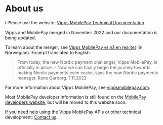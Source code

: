 <!-- START_METADATA
---
title: About Vipps MobilePay
sidebar_label: About us
sidebar_position: 100
pagination_next: null
pagination_prev: null
---
END_METADATA -->

# About us

<!-- START_COMMENT -->

ℹ️ Please use the website:
[Vipps MobilePay Technical Documentation](https://developer.vippsmobilepay.com/).

<!-- END_COMMENT -->

Vipps and MobilePay merged in November 2022 and our documentation is being updated.

To learn about the merger, see
[Vipps MobilePay er nå en realitet](https://vipps.no/om-oss/nyheter/vipps-mobilepay-er-n%C3%A5-en-realitet/)
(in Norwegian). Excerpt translated to English:

> From today, the new Nordic payment challenger, Vipps MobilePay, is officially in place. - Now we can finally begin the journey towards making Nordic payments even easier, says the now Nordic payments manager, Rune Garborg.
1.11.2022

For more information about Vipps MobilePay, see [vippsmobilepay.com](https://vippsmobilepay.com/#about).

Most MobilePay developer information is still found on the
[MobilePay developers website](https://developer.mobilepay.dk/),
but will be moved to this website soon.

If you need help using the Vipps MobilePay APIs or other technical development:
[Contact us](contact.md).
